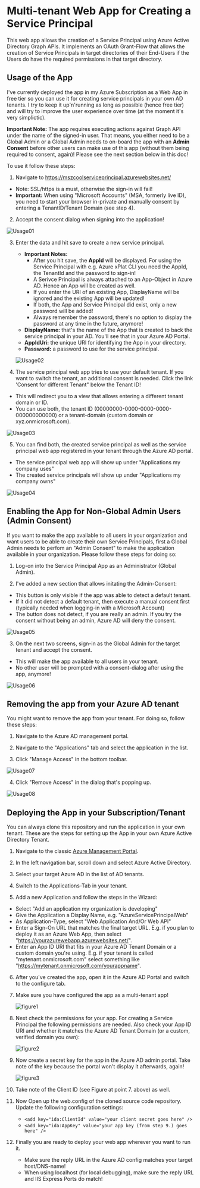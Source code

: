 # Multi-tenant Web App for Creating a Service Principal

This web app allows the creation of a Service Principal using Azure Active Directory Graph APIs. It implements an OAuth Grant-Flow that allows the creation of Service Principals in target directories of their End-Users if the Users do have the required permissions in that target directory.

Usage of the App
----------------
I've currently deployed the app in my  Azure Subscription as a Web App in free tier so you can use it for creating service principals in your own AD tenants. I try to keep it up'n'running as long as possible (hence free tier) and will try to improve the user experience over time (at the moment it's very simplictic).

__Important Note:__ The app requires executing actions against Graph API under the name of the signed-in user. That means, you either need to be a Global Admin or a Global Admin needs to on-board the app with an __Admin Consent__ before other users can make use of this app (without them being required to consent, again)! Please see the next section below in this doc!

To use it follow these steps:
1. Navigate to https://mszcoolserviceprincipal.azurewebsites.net/
  * Note: SSL/https is a must, otherwise the sign-in will fail!
  * __Important:__ When using "Microsoft Accounts" (MSA, formerly live ID), you need to start your browser in-private and manually consent by entering a TenantID/Tenant Domain (see step 4).

2. Accept the consent dialog when signing into the application!
  
  ![Usage01](https://raw.githubusercontent.com/mszcool/azureAdMultiTenantServicePrincipal/master/Docs/Usage-Figure01-Sign-In.png)

3. Enter the data and hit save to create a new service principal. 
   * __Important Notes:__ 
     * After you hit save, the __AppId__ will be displayed. For using the Service Principal with e.g. Azure xPlat CLI you need the AppId, the TenantId and the password to sign-in!
     * A Serivce Principal is always attached to an App-Object in Azure AD. Hence an App will be created as well.
     * If you enter the URI of an existing App, DisplayName will be ignored and the existing App will be updated!
     * If both, the App and Service Principal did exist, only a new password will be added!
     * Always remember the password, there's no option to display the password at any time in the future, anymore!
   * __DisplayName:__ that's the name of the App that is created to back the service principal in your AD. You'll see that in your Azure AD Portal.
   * __AppIdUri:__ the unique URI for identifying the App in your directory.
   * __Password:__ a password to use for the service principal.
   
   ![Usage02](https://raw.githubusercontent.com/mszcool/azureAdMultiTenantServicePrincipal/master/Docs/Usage-Figure02-EnterData.png)

4. The service principal web app tries to use your default tenant. If you want to switch the tenant, an additional consent is needed. Click the link 'Consent for different Tenant" below the Tenant ID! 
  * This will redirect you to a view that allows entering a different tenant domain or ID.
  * You can use both, the tenant ID (00000000-0000-0000-0000-000000000000) or a tenant-domain (custom domain or xyz.onmicrosoft.com).
  
  ![Usage03](https://raw.githubusercontent.com/mszcool/azureAdMultiTenantServicePrincipal/master/Docs/Usage-Figure03-ManualConsent.png)

5. You can find both, the created service principal as well as the service principal web app registered in your tenant through the Azure AD portal.
  * The service principal web app will show up under "Applications my company uses"
  * The created service principals will show up under "Applications my company owns"
  
  ![Usage04](https://raw.githubusercontent.com/mszcool/azureAdMultiTenantServicePrincipal/master/Docs/Usage-Figure04-FindingStuff.png)


Enabling the App for Non-Global Admin Users (Admin Consent)
-----------------------------------------------------------
If you want to make the app available to all users in your organization and want users to be able to create their own Service Principals, first a Global Admin needs to perfom an "Admin Consent" to make the application available in your organization. Please follow these steps for doing so:

1. Log-on into the Service Principal App as an Administrator (Global Admin).

2. I've added a new section that allows initating the Admin-Consent:
  * This button is only visible if the app was able to detect a default tenant.
  * If it did not detect a default tenant, then execute a manual consent first (typically needed when logging-in with a Microsoft Account)
  * The button does not detect, if you are really an admin. If you try the consent without being an admin, Azure AD will deny the consent.
  
  ![Usage05](https://raw.githubusercontent.com/mszcool/azureAdMultiTenantServicePrincipal/master/Docs/Usage-Figure05-AdminConsent1.png)

3. On the next two screens, sign-in as the Global Admin for the target tenant and accept the consent.
  * This will make the app available to all users in your tenant.
  * No other user will be prompted with a consent-dialog after using the app, anymore!

  ![Usage06](https://raw.githubusercontent.com/mszcool/azureAdMultiTenantServicePrincipal/master/Docs/Usage-Figure06-AdminConsent2.png) 


Removing the app from your Azure AD tenant
------------------------------------------
You might want to remove the app from your tenant. For doing so, follow these steps:

1. Navigate to the Azure AD management portal.

2. Navigate to the "Applications" tab and select the application in the list.

3. Click "Manage Access" in the bottom toolbar.

  ![Usage07](https://raw.githubusercontent.com/mszcool/azureAdMultiTenantServicePrincipal/master/Docs/Usage-Figure07-Remove1.png)

4. Click "Remove Access" in the dialog that's popping up.

  ![Usage08](https://raw.githubusercontent.com/mszcool/azureAdMultiTenantServicePrincipal/master/Docs/Usage-Figure08-Remove2.png)

Deploying the App in your Subscription/Tenant
---------------------------------------------
You can always clone this repository and run the application in your own tenant. These are the steps for setting up the App in your own Azure Active Directory Tenant.

1. Navigate to the classic [Azure Management Portal](https://manage.windowsazure.com).

2. In the left navigation bar, scroll down and select Azure Active Directory.

3. Select your target Azure AD in the list of AD tenants.

4. Switch to the Applications-Tab in your tenant.

5. Add a new Application and follow the steps in the Wizard: 
  * Select "Add an application my organization is developing"
  * Give the Application a Display Name, e.g. "AzureServicePrincipalWeb"
  * As Application-Type, select "Web Application And/Or Web API"
  * Enter a Sign-On URL that matches the final target URL. E.g. if you plan to deploy it as an Azure Web App, then select "https://yourazurewebapp.azurewebsites.net/".
  * Enter an App ID URI that fits in your Azure AD Tenant Domain or a custom domain you're using. E.g. if your tenant is called "mytenant.onmicrosoft.com" select something like "https://mytenant.onmicrosoft.com/yourappname".

6. After you've created the app, open it in the Azure AD Portal and switch to the configure tab.

7. Make sure you have configured the app as a multi-tenant app!

    ![figure1](https://raw.githubusercontent.com/mszcool/azureAdMultiTenantServicePrincipal/master/Docs/Figure01-App-Registration-Multi-Tenant.png)

8. Next check the permissions for your app. For creating a Service Principal the following permissions are needed. Also check your App ID URI and whether it matches the Azure AD Tenant Domain (or a custom, verified domain you own):

    ![figure2](https://raw.githubusercontent.com/mszcool/azureAdMultiTenantServicePrincipal/master/Docs/Figure02-App-Permissions.png)

9. Now create a secret key for the app in the Azure AD admin portal. Take note of the key because the portal won't display it afterwards, again!

    ![figure3](https://raw.githubusercontent.com/mszcool/azureAdMultiTenantServicePrincipal/master/Docs/Figure03-Save-App-Key.png)

10. Take note of the Client ID (see Figure at point 7. above) as well.

11. Now Open up the web.config of the cloned source code repository. Update the following configuration settings:
    * `<add key="ida:ClientId" value="your client secret goes here" />`
    * `<add key="ida:AppKey" value="your app key (from step 9.) goes here" />`

12. Finally you are ready to deploy your web app wherever you want to run it.
    * Make sure the reply URL in the Azure AD config matches your target host/DNS-name!
    * When using localhost (for local debugging), make sure the reply URL and IIS Express Ports do match! 
